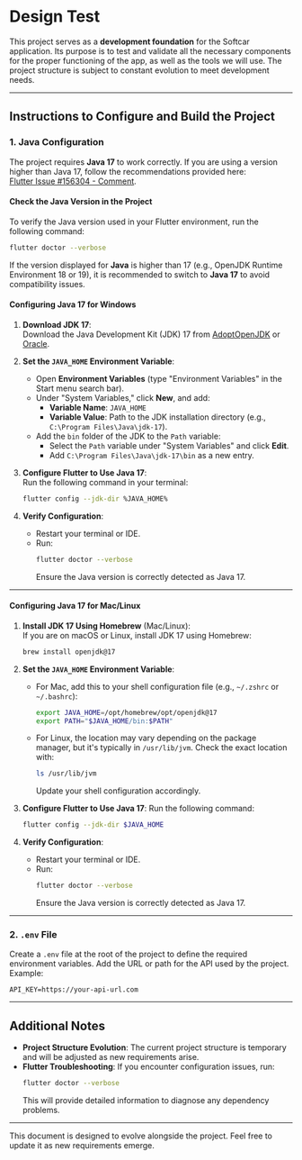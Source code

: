 # Design Test

This project serves as a **development foundation** for the Softcar application. Its purpose is to test and validate all the necessary components for the proper functioning of the app, as well as the tools we will use. The project structure is subject to constant evolution to meet development needs.

---

## Instructions to Configure and Build the Project

### 1. Java Configuration
The project requires **Java 17** to work correctly. If you are using a version higher than Java 17, follow the recommendations provided here:  
[Flutter Issue #156304 - Comment](https://github.com/flutter/flutter/issues/156304#issuecomment-2397707812).

#### Check the Java Version in the Project
To verify the Java version used in your Flutter environment, run the following command:
```bash
flutter doctor --verbose
```

If the version displayed for **Java** is higher than 17 (e.g., OpenJDK Runtime Environment 18 or 19), it is recommended to switch to **Java 17** to avoid compatibility issues.

#### Configuring Java 17 for Windows
1. **Download JDK 17**:  
   Download the Java Development Kit (JDK) 17 from [AdoptOpenJDK](https://adoptium.net/) or [Oracle](https://www.oracle.com/java/technologies/javase/jdk17-archive-downloads.html).

2. **Set the `JAVA_HOME` Environment Variable**:
    - Open **Environment Variables** (type "Environment Variables" in the Start menu search bar).
    - Under "System Variables," click **New**, and add:
        - **Variable Name**: `JAVA_HOME`
        - **Variable Value**: Path to the JDK installation directory (e.g., `C:\Program Files\Java\jdk-17`).
    - Add the `bin` folder of the JDK to the `Path` variable:
        - Select the `Path` variable under "System Variables" and click **Edit**.
        - Add `C:\Program Files\Java\jdk-17\bin` as a new entry.

3. **Configure Flutter to Use Java 17**:  
   Run the following command in your terminal:
   ```bash
   flutter config --jdk-dir %JAVA_HOME%
   ```

4. **Verify Configuration**:
    - Restart your terminal or IDE.
    - Run:
      ```bash
      flutter doctor --verbose
      ```
      Ensure the Java version is correctly detected as Java 17.

---

#### Configuring Java 17 for Mac/Linux
1. **Install JDK 17 Using Homebrew** (Mac/Linux):  
   If you are on macOS or Linux, install JDK 17 using Homebrew:
   ```bash
   brew install openjdk@17
   ```

2. **Set the `JAVA_HOME` Environment Variable**:
    - For Mac, add this to your shell configuration file (e.g., `~/.zshrc` or `~/.bashrc`):
      ```bash
      export JAVA_HOME=/opt/homebrew/opt/openjdk@17
      export PATH="$JAVA_HOME/bin:$PATH"
      ```

    - For Linux, the location may vary depending on the package manager, but it's typically in `/usr/lib/jvm`. Check the exact location with:
      ```bash
      ls /usr/lib/jvm
      ```
      Update your shell configuration accordingly.

3. **Configure Flutter to Use Java 17**:
   Run the following command:
   ```bash
   flutter config --jdk-dir $JAVA_HOME
   ```

4. **Verify Configuration**:
    - Restart your terminal or IDE.
    - Run:
      ```bash
      flutter doctor --verbose
      ```
      Ensure the Java version is correctly detected as Java 17.

---

### 2. `.env` File
Create a `.env` file at the root of the project to define the required environment variables. Add the URL or path for the API used by the project. Example:
```env
API_KEY=https://your-api-url.com
```

---

## Additional Notes
- **Project Structure Evolution**: The current project structure is temporary and will be adjusted as new requirements arise.
- **Flutter Troubleshooting**: If you encounter configuration issues, run:
  ```bash
  flutter doctor --verbose
  ```
  This will provide detailed information to diagnose any dependency problems.

---

This document is designed to evolve alongside the project. Feel free to update it as new requirements emerge.